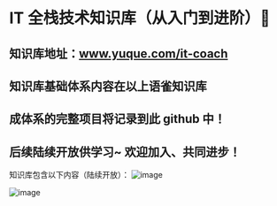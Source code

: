 # IT 全栈技术知识库（从入门到进阶）👋

## 知识库地址：www.yuque.com/it-coach

## 知识库基础体系内容在以上语雀知识库

## 成体系的完整项目将记录到此 github 中！

## 后续陆续开放供学习~  欢迎加入、共同进步！

知识库包含以下内容（陆续开放）：
![image](https://github.com/IT-coach-666/IT-coach-666/assets/19731222/9e118ed0-3c89-4a9f-9b1b-a89bdd9c8455)

![image](https://github.com/IT-coach-666/IT-coach-666/assets/19731222/2282eae6-9480-428a-9b92-8a473c3a9ca5)



<!--
**IT-coach-666/IT-coach-666** is a ✨ _special_ ✨ repository because its `README.md` (this file) appears on your GitHub profile.

Here are some ideas to get you started:

- 🔭 I’m currently working on ...
- 🌱 I’m currently learning ...
- 👯 I’m looking to collaborate on ...
- 🤔 I’m looking for help with ...
- 💬 Ask me about ...
- 📫 How to reach me: ...
- 😄 Pronouns: ...
- ⚡ Fun fact: ...
-->
